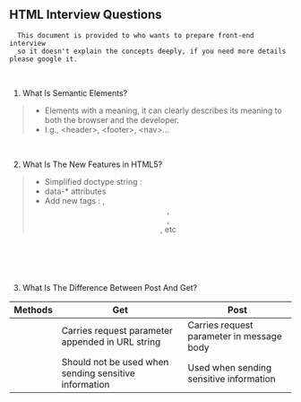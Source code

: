 ## HTML Interview Questions

      This document is provided to who wants to prepare front-end interview
      so it doesn't explain the concepts deeply, if you need more details please google it. 
<br/>

1. What Is Semantic Elements?

> - Elements with a meaning, it can clearly describes its meaning to both the browser and the developer. <br/>
> - I.g., \<header>, \<footer>, \<nav>...
<br/>

2. What Is The New Features in HTML5?

> - Simplified doctype string : <!DOCTYPE html>
> - data-* attributes
> - Add new tags : <canvas>, <header>, <footer>, <nav>, etc
<br/>

3. What Is The Difference Between Post And Get?

| Methods |  Get |  Post | 
|---|---|---|
|  | Carries request parameter appended in URL string | Carries request parameter in message body | 
|  | Should not be used when sending sensitive information | Used when sending sensitive information | 
<br/>
